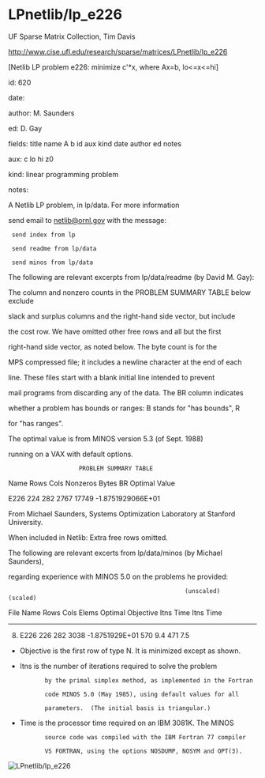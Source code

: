 # LPnetlib/lp_e226

 UF Sparse Matrix Collection, Tim Davis

 http://www.cise.ufl.edu/research/sparse/matrices/LPnetlib/lp_e226

 [Netlib LP problem e226: minimize c'*x, where Ax=b, lo<=x<=hi]

 id: 620

 date: 

 author: M. Saunders

 ed: D. Gay

 fields: title name A b id aux kind date author ed notes

 aux: c lo hi z0

 kind: linear programming problem

 notes:

 A Netlib LP problem, in lp/data.  For more information                        

 send email to netlib@ornl.gov with the message:                               

                                                                               

 	 send index from lp                                                          

 	 send readme from lp/data                                                    

 	 send minos from lp/data                                                     

                                                                               

 The following are relevant excerpts from lp/data/readme (by David M. Gay):    

                                                                               

 The column and nonzero counts in the PROBLEM SUMMARY TABLE below exclude      

 slack and surplus columns and the right-hand side vector, but include         

 the cost row.  We have omitted other free rows and all but the first          

 right-hand side vector, as noted below.  The byte count is for the            

 MPS compressed file; it includes a newline character at the end of each       

 line.  These files start with a blank initial line intended to prevent        

 mail programs from discarding any of the data.  The BR column indicates       

 whether a problem has bounds or ranges:  B stands for "has bounds", R         

 for "has ranges".                                                             

                                                                               

 The optimal value is from MINOS version 5.3 (of Sept. 1988)                   

 running on a VAX with default options.                                        

                                                                               

                        PROBLEM SUMMARY TABLE                                  

                                                                               

 Name       Rows   Cols   Nonzeros    Bytes  BR      Optimal Value             

 E226        224    282     2767      17749       -1.8751929066E+01            

                                                                               

 From Michael Saunders, Systems Optimization Laboratory at Stanford University.

 When included in Netlib: Extra free rows omitted.                             

                                                                               

 The following are relevant excerts from lp/data/minos (by Michael Saunders),  

 regarding experience with MINOS 5.0 on the problems he provided:              

                                                                               

                                                      (unscaled)   (scaled)    

 File   Name    Rows  Cols  Elems  Optimal Objective  Itns  Time  Itns  Time   

 ---- --------  ----  ----  -----  -----------------  ----  ----  ----  ----   

   8. E226       226   282   3038 -1.8751929E+01       570   9.4   471   7.5   

                                                                               

 * Objective  is the first row of type N.  It is minimized except as shown.    

                                                                               

 * Itns       is the number of iterations required to solve the problem        

              by the primal simplex method, as implemented in the Fortran      

              code MINOS 5.0 (May 1985), using default values for all          

              parameters.  (The initial basis is triangular.)                  

                                                                               

 * Time       is the processor time required on an IBM 3081K.  The MINOS       

              source code was compiled with the IBM Fortran 77 compiler        

              VS FORTRAN, using the options NOSDUMP, NOSYM and OPT(3).         

                                                                               

![LPnetlib/lp_e226](http://yifanhu.net/GALLERY/GRAPHS/GIF_SMALL/LPnetlib@lp_e226.gif)
